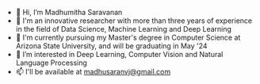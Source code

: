 - 👋 Hi, I’m Madhumitha Saravanan
- 🌱 I'm an innovative researcher with more than three years of experience in the field of Data Science, Machine Learning and Deep Learning
- 💞️ I'm currently pursuing my Master's degree in Computer Science at Arizona State University, and will be graduating in May '24
- 👀 I’m interested in Deep Learning, Computer Vision and Natural Language Processing
- 📫 I'll be available at madhusaranvj@gmail.com

<!---
MadhuSaran26/MadhuSaran26 is a ✨ special ✨ repository because its `README.md` (this file) appears on your GitHub profile.
You can click the Preview link to take a look at your changes.
--->
